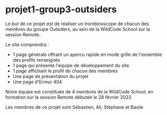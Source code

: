 # projet1-group3-outsiders
Le but de ce projet est de réaliser un trombinoscope de chacun des membres du groupe Outsiders, au sein de la WildCode School sur la session Remote.

Le site comprendra : 
- 1 page générale offrant un apercu rapide en mode grille de l'ensemble des profils renseignés
- 1 page qui présente l'équipe de développement du site
- 1 page affichant le profil de chacun des membres
- Une page de présentation du projet
- Une page d'Erreur 404


Notre équipe est constituée de 4 membres de la WildCode School, en formation sur la session Remote débutée le 28 février 2022

Les membres de ce projet sont Sébastien, Ali, Stéphane et Basile
